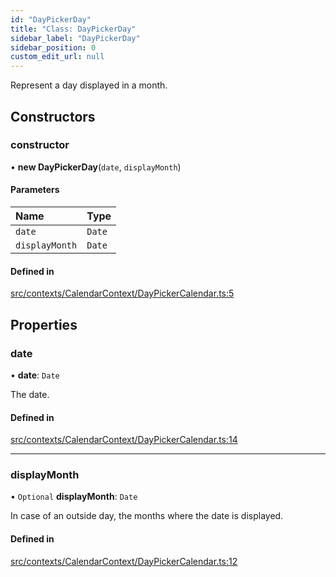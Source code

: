 ```yaml
---
id: "DayPickerDay"
title: "Class: DayPickerDay"
sidebar_label: "DayPickerDay"
sidebar_position: 0
custom_edit_url: null
---
```


Represent a day displayed in a month.

## Constructors

### constructor

• **new DayPickerDay**(`date`, `displayMonth`)

#### Parameters

| Name | Type |
| :------ | :------ |
| `date` | `Date` |
| `displayMonth` | `Date` |

#### Defined in

[src/contexts/CalendarContext/DayPickerCalendar.ts:5](https://github.com/gpbl/react-day-picker/blob/cd80be68f/src/contexts/CalendarContext/DayPickerCalendar.ts#L5)

## Properties

### date

• **date**: `Date`

The date.

#### Defined in

[src/contexts/CalendarContext/DayPickerCalendar.ts:14](https://github.com/gpbl/react-day-picker/blob/cd80be68f/src/contexts/CalendarContext/DayPickerCalendar.ts#L14)

___

### displayMonth

• `Optional` **displayMonth**: `Date`

In case of an outside day, the months where the date is displayed.

#### Defined in

[src/contexts/CalendarContext/DayPickerCalendar.ts:12](https://github.com/gpbl/react-day-picker/blob/cd80be68f/src/contexts/CalendarContext/DayPickerCalendar.ts#L12)
